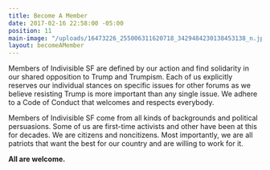 ```yaml
---
title: Become A Member
date: 2017-02-16 22:58:00 -05:00
position: 11
main-image: "/uploads/16473226_255006311620718_3429484230138453138_n.jpg"
layout: becomeAMember
---
```


Members of Indivisible SF are defined by our action and find solidarity in our shared opposition to Trump and Trumpism. Each of us explicitly reserves our individual stances on specific issues for other forums as we believe resisting Trump is more important than any single issue. We adhere to a Code of Conduct that welcomes and respects everybody. 

Members of Indivisible SF come from all kinds of backgrounds and political persuasions. Some of us are first-time activists and other have been at this for decades. We are citizens and noncitizens. Most importantly, we are all patriots that want the best for our country and are willing to work for it.

**All are welcome.**
